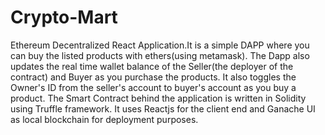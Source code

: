 # Crypto-Mart
Ethereum Decentralized React Application.It is a simple DAPP where you can buy the listed products with ethers(using metamask).
The Dapp also updates the real time wallet balance of the Seller(the deployer of the contract) and Buyer as you purchase the products.
It also toggles the Owner's ID from the seller's account to buyer's account as you buy a product.
The Smart Contract behind the application is written in Solidity using Truffle framework.
It uses Reactjs for the client end and Ganache UI as local blockchain for deployment purposes.

